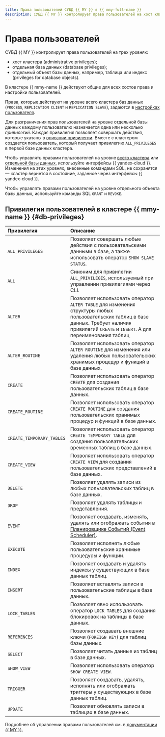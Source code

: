 ```yaml
---
title: Права пользователей СУБД {{ MY }} в {{ mmy-full-name }}
description: СУБД {{ MY }} контролирует права пользователей на хост кластера, отдельную базу данных и отдельный объект базы данных. В кластере {{ mmy-name }} действуют общие для всех хостов права и настройки пользователей.
---
```


# Права пользователей

СУБД {{ MY }} контролирует права пользователей на трех уровнях:

* хост кластера (administrative privileges);
* отдельная база данных (database privileges);
* отдельный объект базы данных, например, таблица или индекс (privileges for database objects).

В кластере {{ mmy-name }} действуют общие для всех хостов права и настройки пользователей.

Права, которые действуют на уровне всего кластера баз данных (`PROCESS`, `REPLICATION CLIENT` и `REPLICATION SLAVE`), задаются в [настройках пользователя](./settings-list.md#setting-administrative-privileges).

Для разграничения прав пользователей на уровне отдельной базы данных каждому пользователю назначается одна или несколько _привилегий_. Каждая привилегия позволяет совершать действия, которые указаны в [описании привилегии](#db-privileges). Вместе с кластером создается пользователь, который получает привилегию `ALL_PRIVILEGES` в первой базе данных кластера.

Чтобы управлять правами пользователей на уровне [всего кластера](./settings-list.md#dbms-user-settings) или [отдельной базы данных](../operations/grant.md), используйте интерфейсы {{ yandex-cloud }}. Изменения на этих уровнях, внесенные командами SQL, не сохранятся — кластер вернется в состояние, заданное через интерфейсы {{ yandex-cloud }}.

Чтобы управлять правами пользователей на уровне отдельного объекта базы данных, используйте команды SQL `GRANT` и `REVOKE`.

## Привилегии пользователей в кластере {{ mmy-name }} {#db-privileges}

| Привилегия | Описание |
|:---|:---|
| `ALL_PRIVILEGES` | Позволяет совершать любые действия с пользовательскими данными в базе, а также использовать оператор `SHOW SLAVE STATUS`. |
| `ALL` | Синоним для привилегии `ALL_PRIVILEGES`, используемый при управлении привилегиями через CLI. |
| `ALTER` | Позволяет использовать оператор `ALTER TABLE` для изменения структуры любых пользовательских таблиц в базе данных. Требует наличия привилегий `CREATE` и `INSERT`. А для переименования таблиц |
| `ALTER_ROUTINE` | Позволяет использовать оператор `ALTER ROUTINE` для изменения или удаления любых пользовательских хранимых процедур и функций в базе данных. |
| `CREATE` | Позволяет использовать оператор `CREATE` для создания пользовательских таблиц в базе данных. |
| `CREATE_ROUTINE` | Позволяет использовать оператор `CREATE ROUTINE` для создания пользовательских хранимых процедур и функций в базе данных. |
| `CREATE_TEMPORARY_TABLES` | Позволяет использовать оператор `CREATE TEMPORARY TABLE` для создания пользовательских временных таблиц в базе данных. |
| `CREATE_VIEW` | Позволяет использовать оператор `CREATE VIEW` для создания пользовательских представлений в базе данных. |
| `DELETE` | Позволяет удалять записи из любых пользовательских таблиц в базе данных. |
| `DROP` | Позволяет удалять таблицы и представления. |
| `EVENT` | Позволяет создавать, изменять, удалять или отображать события в [Планировщике Событий (Event Scheduler)](https://dev.mysql.com/doc/refman/8.0/en/events-overview.html). |
| `EXECUTE` | Позволяет исполнять любые пользовательские хранимые процедуры и функции. |
| `INDEX` | Позволяет создавать и удалять индексы у существующих в базе данных таблиц. |
| `INSERT` | Позволяет вставлять записи в пользовательские таблицы в базе данных. |
| `LOCK_TABLES` | Позволяет явно использовать оператор `LOCK TABLES` для создания блокировок на таблицы в базе данных. |
| `REFERENCES` | Позволяет создавать внешние ключи (`FOREIGN KEY`) для таблиц базы данных. |
| `SELECT` | Позволяет читать данные из таблиц в базе данных. |
| `SHOW_VIEW` | Позволяет использовать оператор `SHOW CREATE VIEW`. |
| `TRIGGER` | Позволяет создавать, удалять, исполнять или отображать триггеры у существующих в базе данных таблиц. |
| `UPDATE` | Позволяет обновлять записи в таблицах в базе данных. |

Подробнее об управлении правами пользователей см. в [документации {{ MY }}](https://dev.mysql.com/doc/refman/8.0/en/privileges-provided.html).
